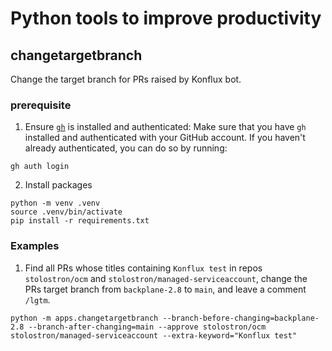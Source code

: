# Python tools to improve productivity

## changetargetbranch
Change the target branch for PRs raised by Konflux bot.

### prerequisite

1. Ensure [`gh`](https://cli.github.com/) is installed and authenticated:
Make sure that you have `gh` installed and authenticated with your GitHub account. If you haven't already authenticated, you can do so by running:

```
gh auth login
```

2. Install packages

```
python -m venv .venv
source .venv/bin/activate
pip install -r requirements.txt
```

### Examples

1. Find all PRs whose titles containing `Konflux test` in repos `stolostron/ocm` and `stolostron/managed-serviceaccount`, change the PRs target branch from `backplane-2.8` to `main`, and leave a comment `/lgtm`.
```
python -m apps.changetargetbranch --branch-before-changing=backplane-2.8 --branch-after-changing=main --approve stolostron/ocm stolostron/managed-serviceaccount --extra-keyword="Konflux test"
```
